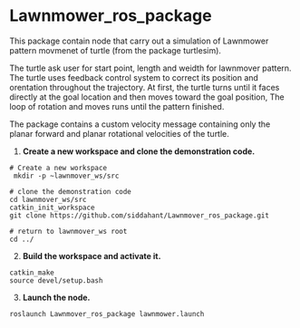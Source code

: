 # Lawnmower_ros_package

This package contain node that carry out a simulation of Lawnmower pattern movmenet of turtle (from the package turtlesim).

The turtle ask user for start point, length and weidth for lawnmover pattern.
The turtle uses feedback control system to correct its position and orentation throughout the trajectory. At first, the turtle turns until it faces directly at the goal location and then moves toward the goal position, The loop of rotation and moves runs until the pattern finished. 

The package contains a custom velocity message containing only the planar forward and planar rotational velocities of the turtle.

1. **Create a new workspace and clone the demonstration code.**
```
# Create a new workspace
 mkdir -p ~lawnmover_ws/src

# clone the demonstration code
cd lawnmover_ws/src
catkin_init_workspace
git clone https://github.com/siddahant/Lawnmover_ros_package.git

# return to lawnmover_ws root
cd ../ 
```
2. **Build the workspace and activate it.**
```
catkin_make
source devel/setup.bash
```
3. **Launch the node.**
```
roslaunch Lawnmover_ros_package lawnmower.launch
```
